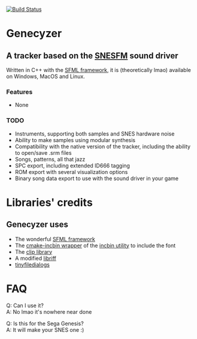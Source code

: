 [![Build Status](https://github.com/ADM228/Genecyzer/actions/workflows/ci.yml/badge.svg)](https://github.com/ADM228/Genecyzer/actions/workflows/ci.yml)

# Genecyzer

## A tracker based on the [SNESFM](https://github.com/ADM228/SNES-FM) sound driver

Written in C++ with the [SFML framework](https://sfml-dev.org), it is (theoretically lmao) available on Windows, MacOS and Linux.  

### Features

- None  
  
### TODO

- Instruments, supporting both samples and SNES hardware noise
- Ability to make samples using modular synthesis
- Compatibility with the native version of the tracker, including the ability to open/save .srm files
- Songs, patterns, all that jazz
- SPC export, including extended ID666 tagging
- ROM export with several visualization options
- Binary song data export to use with the sound driver in your game

# Libraries' credits

## Genecyzer uses

- The wonderful [SFML framework](https://sfml-dev.org) 
- The [cmake-incbin wrapper](https://github.com/morswin22/cmake-incbin) of the [incbin utility](https://github.com/graphitemaster/incbin) to include the font
- The [clip library](https://github.com/dacap/clip) 
- A modified [libriff](https://github.com/murkymark/libriff)
- [tinyfiledialogs](http://tinyfiledialogs.sourceforge.net)

# FAQ

Q: Can I use it?  
A: No lmao it's nowhere near done

Q: Is this for the Sega Genesis?  
A: It will make your SNES one \:\)
